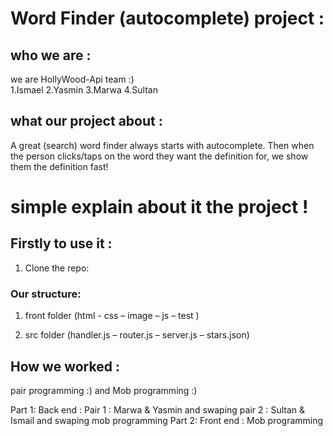 #  Word Finder (autocomplete) project :  

## who we are :
we are HollyWood-Api  team :)  
1.Ismael
2.Yasmin
3.Marwa
4.Sultan  

## what our project about :  
A great (search) word finder always starts with autocomplete. Then when the person clicks/taps on the word they want the definition for, we show them the definition fast!

# simple explain  about it the project !


## Firstly to use it :
1. Clone the repo:



### Our structure:  

1. front  folder (html - css – image – js – test )

2. src folder (handler.js – router.js – server.js – stars.json)



## How we worked :     
pair programming :) and  Mob programming  :)

Part 1:
Back end :
Pair 1 : Marwa & Yasmin  and swaping
pair 2 : Sultan & Ismail  and swaping
mob programming
Part 2:
Front end :
Mob programming
